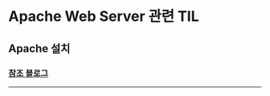 # Apache Web Server 관련 TIL
## Apache 설치 
### <a href="https://proger.tistory.com/entry/%EC%9C%88%EB%8F%84%EC%9A%B010-64bit%EC%97%90%EC%84%9C-Apache-24-%EC%84%A4%EC%B9%98%EC%99%80-%EC%84%A4%EC%A0%951" title="apache setup" target="_blank">참조 블로그</a><br>
<hr>


